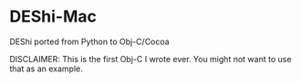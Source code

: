 DEShi-Mac
=========

DEShi ported from Python to Obj-C/Cocoa

DISCLAIMER: This is the first Obj-C I wrote ever. You might not want to use that as an example.
